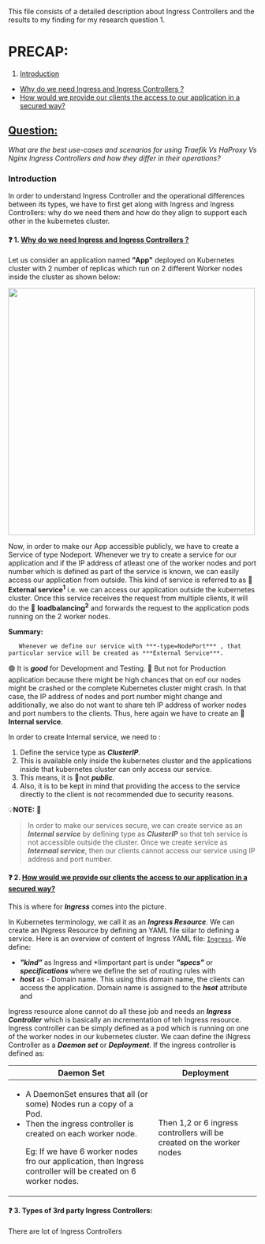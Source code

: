 This file consists of a detailed description about Ingress Controllers and the results to my finding for my research question 1.

# PRECAP:

1. <a href="https://github.com/dikshita-git/RP_Ingress_security-IPv4_and_IPv6/blob/main/K3s/Research-answers/1.%20Ingress-controllers/README.md#introduction">Introduction</a>
  
  * <a href="https://github.com/dikshita-git/RP_Ingress_security-IPv4_and_IPv6/blob/main/K3s/Research-answers/1.%20Ingress-controllers/README.md#-1-why-do-we-need-ingress-and-ingress-controllers-">Why do we need Ingress and Ingress Controllers ?</a>
  * <a href="https://github.com/dikshita-git/RP_Ingress_security-IPv4_and_IPv6/blob/main/K3s/Research-answers/1.%20Ingress-controllers/README.md#-2-how-would-we-provide-our-clients-the-access-to-our-application-in-a-secured-way">How would we provide our clients the access to our application in a secured way?</a>



## <ins>Question:</ins> 

<i>What are the best use-cases and scenarios for using Traefik Vs HaProxy Vs Nginx Ingress Controllers and how they differ in their operations?</i>


### Introduction

In order to understand Ingress Controller and the operational differences between its types, we have to first get along with Ingress and Ingress Controllers: why do we need them and how do they align to support each other in the kubernetes cluster.



#### ❓ 1. <ins>Why do we need Ingress and Ingress Controllers ?</ins>


Let us consider an application named <b>"App"</b> deployed on Kubernetes cluster with 2 number of replicas which run on 2 different Worker nodes inside the cluster as shown below:

<img src="https://github.com/dikshita-git/RP_Ingress_security-IPv4_and_IPv6/blob/main/Wiki-page-images/Research_Question/1.%20Ingress/1.drawio.png" width=500>

Now, in order to make our App accessible publicly, we have to create a Service of type Nodeport. Whenever we try to create a service for our application and if the IP address of atleast one of the  worker nodes and port number which is defined as part of the service is known, we can easily access our application from outside. This kind of service is referred to as 🔎 <b>External service<sup>1</sup></b> i.e. we can access our application outside the kubernetes cluster. Once this service receives the request from multiple clients, it will do the 🔎 <b>loadbalancing<sup>2</sup></b> and forwards the request to the application pods running on the 2 worker nodes.

<b>Summary:</b>

       Whenever we define our service with ***-type=NodePort*** , that particular service will be created as ***External Service***.

🟢 It is ***good*** for Development and Testing. 🔴 But not for Production application because there might be high chances that on eof our nodes might be crashed or the complete Kubernetes cluster might crash. In that case, the IP address of nodes and port number might change and additionally, we also do not want to share teh IP address  of worker nodes and port numbers to the clients. Thus, here again we have to create an 🔎 <b>Internal service</b>.

In order to create Internal service, we need to :

1. Define the service type as ***ClusterIP***.
2. This is available only inside the kubernetes cluster and the applications inside that kubernetes cluster can only access our service.
3. This means, it is 🔴not ***public***.
4. Also, it is to be kept in mind that providing the access to the service directly to the client is not recommended due to security reasons.


💡<b>NOTE:</b> 🔦
>In order to make our services secure, we can create service as an ***Internal service*** by defining type as ***ClusterIP***  so that teh service is not accessible outside the cluster.
>Once we create service as ***Internaal service***, then our clients cannot access our service using IP address and port number.



#### ❓ 2. <ins>How would we provide our clients the access to our application in a secured way?</ins>

This is where for ***Ingress*** comes into the picture.

In Kubernetes terminology, we call it as an ***Ingress Resource***. We can create an INgress Resource by defining an YAML file siilar to defining a service. Here is an overview of content of Ingress YAML file: <a href="https://github.com/dikshita-git/RP_Ingress_security-IPv4_and_IPv6/blob/main/K3s/Certificate_with_k3s%2Btraefik/ingress.yaml"><code>Ingress</code></a>.
We define:

* ***"kind"*** as Ingress and 
*Iimportant part is under ***"specs"*** or ***specifications*** where we define the set of routing rules with 
 * ***host*** as - Domain name. This using this domain name, the clients can access the application. Domain name is assigned to the ***hsot*** attribute and 
 
Ingress resource alone cannot do all these job and needs an ***Ingress Controller*** which is basically an incrementation of teh Ingress resource. Ingress controller can be simply defined as a pod which is running on one of the worker nodes in our kubernetes cluster. We caan define the iNgress Controller as a ***Daemon set*** or ***Deployment***. If the ingress controller is defined as:

| Daemon Set    | Deployment    |
| ------------- | ------------- |
|<ul><li>A DaemonSet ensures that all (or some) Nodes run a copy of a Pod.</li> <li>Then the ingress controller is created on each worker node.</li> <p>Eg: If we have 6 worker nodes fro our application, then Ingress controller will be created on 6 worker nodes.</p></ul>   | Then 1,2 or 6 ingress controllers will be created on the worker nodes  |



#### ❓ 3. Types of 3rd party Ingress Controllers:

There are lot of Ingress Controllers


